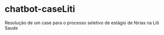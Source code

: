 # chatbot-caseLiti
Resolução de um case para o processo seletivo de estágio de férias na Liti Saude
